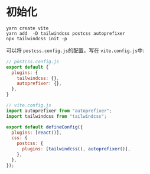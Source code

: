# 初始化

```shell
yarn create vite
yarn add  -D tailwindcss postcss autoprefixer
npx tailwindcss init -p
```

可以将 `postcss.config.js`的配置，写在 `vite.config.js`中:

```js
// postcss.config.js
export default {
  plugins: {
    tailwindcss: {},
    autoprefixer: {},
  },
}

// vite.config.js
import autoprefixer from "autoprefixer";
import tailwindcss from "tailwindcss";

export default defineConfig({
  plugins: [react()],
  css: {
    postcss: {
      plugins: [tailwindcss(), autoprefixer()],
    },
  },
});
```
